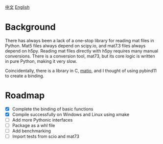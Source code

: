 [中文](./README.md) [English](./README_en.md)

# Background

There has always been a lack of a one-stop library for reading mat files in Python. Mat5 files always depend on scipy.io, and mat7.3 files always depend on h5py. Reading mat files directly with h5py requires many manual conversions. There is a conversion tool, mat73, but its core logic is written in pure Python, making it very slow.

Coincidentally, there is a library in C, [matio](https://github.com/tbeu/matio), and I thought of using pybind11 to create a binding.

# Roadmap

- [x] Complete the binding of basic functions
- [x] Compile successfully on Windows and Linux using xmake
- [ ] Add more Pythonic interfaces
- [ ] Package as a whl file
- [ ] Add benchmarking
- [ ] Import tests from scio and mat73
